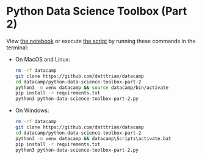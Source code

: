 # Python Data Science Toolbox (Part 2)

View [the notebook](python-data-science-toolbox-part-2.ipynb) or execute [the script](python-data-science-toolbox-part-2.py) by running these commands in the terminal:

- On MacOS and Linux:

    ``` bash
    rm -rf datacamp
    git clone https://github.com/datttrian/datacamp
    cd datacamp/python-data-science-toolbox-part-2
    python3 -m venv datacamp && source datacamp/bin/activate
    pip install -r requirements.txt
    python3 python-data-science-toolbox-part-2.py
    ```

- On Windows:

    ``` bash
    rm -rf datacamp
    git clone https://github.com/datttrian/datacamp
    cd datacamp/python-data-science-toolbox-part-2
    python3 -m venv datacamp && datacamp\Scripts\activate.bat
    pip install -r requirements.txt
    python3 python-data-science-toolbox-part-2.py
    ```
